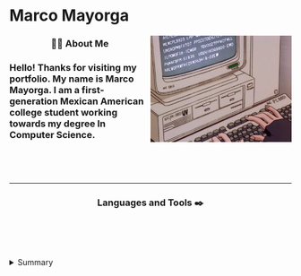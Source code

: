 # Marco Mayorga

<!-- Gif-->
<img align="right" src="typing.gif" height="190"/>
<!-- About Me In python -->
<h3 align="center">👨‍💻 About Me <h3/>
Hello! Thanks for visiting my portfolio. My name is Marco Mayorga. I am a first-generation Mexican American college student working towards my degree In Computer Science.
<br/>
<br/>
<br/>
<br/>

<!-- About Me in plain text/ pictures -->
---
<h3 align="center"> Languages and Tools ✒️ <h3/>

<p align="center">
<img alt="" width="35px" style="padding-right:5px;" src="https://cdn.jsdelivr.net/gh/devicons/devicon/icons/python/python-original-wordmark.svg"/>
<img alt="" width="35px" style="padding-right:5px;" src="https://cdn.jsdelivr.net/gh/devicons/devicon/icons/javascript/javascript-plain.svg"/>
<img alt="" width="35px" style="padding-right:5px;" src="https://cdn.jsdelivr.net/gh/devicons/devicon/icons/html5/html5-original.svg"/>
<img alt="" width="35px" style="padding-right:5px;" src="https://cdn.jsdelivr.net/gh/devicons/devicon/icons/css3/css3-original.svg"/>
<img alt="" width="35px" style="padding-right:5px;" src="https://cdn.jsdelivr.net/gh/devicons/devicon/icons/bootstrap/bootstrap-original.svg"/>
<img alt="" width="35px" style="padding-right:5px;" src="https://cdn.jsdelivr.net/gh/devicons/devicon/icons/cplusplus/cplusplus-original.svg"/>
<img alt="" width="35px" style="padding-right:5px;" src="https://cdn.jsdelivr.net/gh/devicons/devicon/icons/bash/bash-original.svg"/>
<img alt="" width="35px" style="padding-right:5px;" src="https://cdn.jsdelivr.net/gh/devicons/devicon/icons/git/git-original.svg"/>
<img alt="" width="35px" style="padding-right:5px;" src="https://cdn.jsdelivr.net/gh/devicons/devicon/icons/vscode/vscode-original.svg"/>
<p/>

#


<details>
  <summary>Summary</summary>

```python
#!/usr/bin/python

class ComputerScienceStudent:

    def __init__(self):
        self.name = "Marco Mayorga"
        self.role = "Computer Science Student"
        self.language_spoken = ["en_US","es-MX"]
        self.programming_languages = ["py", "Js","HTML","CSS","C++"]
        self.tools = ["VSCode","Git", "Bootstrap"]
```

</details>